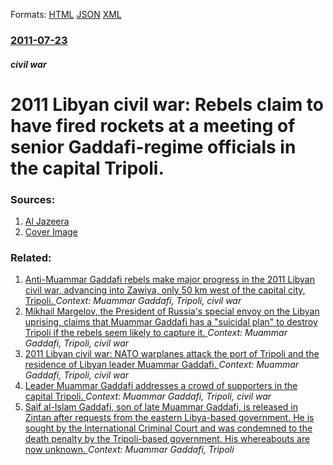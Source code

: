 
Formats: [HTML](/news/2011/07/23/2011-libyan-civil-war-rebels-claim-to-have-fired-rockets-at-a-meeting-of-senior-gaddafi-regime-officials-in-the-capital-tripoli.html)  [JSON](/news/2011/07/23/2011-libyan-civil-war-rebels-claim-to-have-fired-rockets-at-a-meeting-of-senior-gaddafi-regime-officials-in-the-capital-tripoli.json)  [XML](/news/2011/07/23/2011-libyan-civil-war-rebels-claim-to-have-fired-rockets-at-a-meeting-of-senior-gaddafi-regime-officials-in-the-capital-tripoli.xml)  

### [2011-07-23](/news/2011/07/23/index.md)

##### civil war
# 2011 Libyan civil war: Rebels claim to have fired rockets at a meeting of senior Gaddafi-regime officials in the capital Tripoli. 




### Sources:

1. [Al Jazeera](http://english.aljazeera.net/news/africa/2011/07/20117238472925170.html)
1. [Cover Image](http://www.aljazeera.com/mritems/Images/2011/4/16/201141621264527572_20.jpg)

### Related:

1. [Anti-Muammar Gaddafi rebels make major progress in the 2011 Libyan civil war, advancing into Zawiya, only 50 km west of the capital city, Tripoli. ](/news/2011/08/14/anti-muammar-gaddafi-rebels-make-major-progress-in-the-2011-libyan-civil-war-advancing-into-zawiya-only-50-km-west-of-the-capital-city-tr.md) _Context: Muammar Gaddafi, Tripoli, civil war_
2. [Mikhail Margelov, the President of Russia's special envoy on the Libyan uprising, claims that Muammar Gaddafi has a "suicidal plan" to destroy Tripoli if the rebels seem likely to capture it. ](/news/2011/07/14/mikhail-margelov-the-president-of-russia-s-special-envoy-on-the-libyan-uprising-claims-that-muammar-gaddafi-has-a-suicidal-plan-to-destr.md) _Context: Muammar Gaddafi, Tripoli, civil war_
3. [2011 Libyan civil war: NATO warplanes attack the port of Tripoli and the residence of Libyan leader Muammar Gaddafi. ](/news/2011/05/22/2011-libyan-civil-war-nato-warplanes-attack-the-port-of-tripoli-and-the-residence-of-libyan-leader-muammar-gaddafi.md) _Context: Muammar Gaddafi, Tripoli, civil war_
4. [Leader Muammar Gaddafi addresses a crowd of supporters in the capital Tripoli. ](/news/2011/02/25/leader-muammar-gaddafi-addresses-a-crowd-of-supporters-in-the-capital-tripoli.md) _Context: Muammar Gaddafi, Tripoli, civil war_
5. [Saif al-Islam Gaddafi, son of late Muammar Gaddafi, is released in Zintan after requests from the eastern Libya-based government. He is sought by the International Criminal Court and was condemned to the death penalty by the Tripoli-based government. His whereabouts are now unknown. ](/news/2017/06/11/saif-al-islam-gaddafi-son-of-late-muammar-gaddafi-is-released-in-zintan-after-requests-from-the-eastern-libya-based-government-he-is-soug.md) _Context: Muammar Gaddafi, Tripoli_
